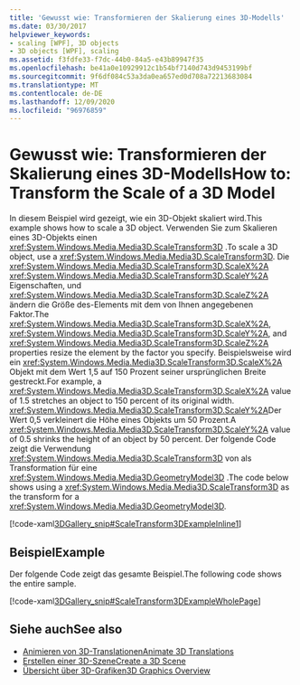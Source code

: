 ```yaml
---
title: 'Gewusst wie: Transformieren der Skalierung eines 3D-Modells'
ms.date: 03/30/2017
helpviewer_keywords:
- scaling [WPF], 3D objects
- 3D objects [WPF], scaling
ms.assetid: f3fdfe33-f7dc-44b0-84a5-e43b89947f35
ms.openlocfilehash: be41a0e10929912c1b54bf7140d743d9453199bf
ms.sourcegitcommit: 9f6df084c53a3da0ea657ed0d708a72213683084
ms.translationtype: MT
ms.contentlocale: de-DE
ms.lasthandoff: 12/09/2020
ms.locfileid: "96976859"
---
```

# <a name="how-to-transform-the-scale-of-a-3d-model"></a><span data-ttu-id="61404-102">Gewusst wie: Transformieren der Skalierung eines 3D-Modells</span><span class="sxs-lookup"><span data-stu-id="61404-102">How to: Transform the Scale of a 3D Model</span></span>
<span data-ttu-id="61404-103">In diesem Beispiel wird gezeigt, wie ein 3D-Objekt skaliert wird.</span><span class="sxs-lookup"><span data-stu-id="61404-103">This example shows how to scale a 3D object.</span></span> <span data-ttu-id="61404-104">Verwenden Sie zum Skalieren eines 3D-Objekts einen <xref:System.Windows.Media.Media3D.ScaleTransform3D> .</span><span class="sxs-lookup"><span data-stu-id="61404-104">To scale a 3D object, use a <xref:System.Windows.Media.Media3D.ScaleTransform3D>.</span></span> <span data-ttu-id="61404-105">Die <xref:System.Windows.Media.Media3D.ScaleTransform3D.ScaleX%2A> <xref:System.Windows.Media.Media3D.ScaleTransform3D.ScaleY%2A> Eigenschaften, und <xref:System.Windows.Media.Media3D.ScaleTransform3D.ScaleZ%2A> ändern die Größe des-Elements mit dem von Ihnen angegebenen Faktor.</span><span class="sxs-lookup"><span data-stu-id="61404-105">The <xref:System.Windows.Media.Media3D.ScaleTransform3D.ScaleX%2A>, <xref:System.Windows.Media.Media3D.ScaleTransform3D.ScaleY%2A>, and <xref:System.Windows.Media.Media3D.ScaleTransform3D.ScaleZ%2A> properties resize the element by the factor you specify.</span></span> <span data-ttu-id="61404-106">Beispielsweise wird ein <xref:System.Windows.Media.Media3D.ScaleTransform3D.ScaleX%2A> Objekt mit dem Wert 1,5 auf 150 Prozent seiner ursprünglichen Breite gestreckt.</span><span class="sxs-lookup"><span data-stu-id="61404-106">For example, a <xref:System.Windows.Media.Media3D.ScaleTransform3D.ScaleX%2A> value of 1.5 stretches an object to 150 percent of its original width.</span></span> <span data-ttu-id="61404-107"><xref:System.Windows.Media.Media3D.ScaleTransform3D.ScaleY%2A>Der Wert 0,5 verkleinert die Höhe eines Objekts um 50 Prozent.</span><span class="sxs-lookup"><span data-stu-id="61404-107">A <xref:System.Windows.Media.Media3D.ScaleTransform3D.ScaleY%2A> value of 0.5 shrinks the height of an object by 50 percent.</span></span> <span data-ttu-id="61404-108">Der folgende Code zeigt die Verwendung <xref:System.Windows.Media.Media3D.ScaleTransform3D> von als Transformation für eine <xref:System.Windows.Media.Media3D.GeometryModel3D> .</span><span class="sxs-lookup"><span data-stu-id="61404-108">The code below shows using a <xref:System.Windows.Media.Media3D.ScaleTransform3D> as the transform for a <xref:System.Windows.Media.Media3D.GeometryModel3D>.</span></span>  
  
 [!code-xaml[3DGallery_snip#ScaleTransform3DExampleInline1](~/samples/snippets/csharp/VS_Snippets_Wpf/3DGallery_snip/CS/ScaleTransform3DExample.xaml#scaletransform3dexampleinline1)]  
  
## <a name="example"></a><span data-ttu-id="61404-109">Beispiel</span><span class="sxs-lookup"><span data-stu-id="61404-109">Example</span></span>  
 <span data-ttu-id="61404-110">Der folgende Code zeigt das gesamte Beispiel.</span><span class="sxs-lookup"><span data-stu-id="61404-110">The following code shows the entire sample.</span></span>  
  
 [!code-xaml[3DGallery_snip#ScaleTransform3DExampleWholePage](~/samples/snippets/csharp/VS_Snippets_Wpf/3DGallery_snip/CS/ScaleTransform3DExample.xaml#scaletransform3dexamplewholepage)]  
  
## <a name="see-also"></a><span data-ttu-id="61404-111">Siehe auch</span><span class="sxs-lookup"><span data-stu-id="61404-111">See also</span></span>

- [<span data-ttu-id="61404-112">Animieren von 3D-Translationen</span><span class="sxs-lookup"><span data-stu-id="61404-112">Animate 3D Translations</span></span>](how-to-animate-3-d-translations.md)
- [<span data-ttu-id="61404-113">Erstellen einer 3D-Szene</span><span class="sxs-lookup"><span data-stu-id="61404-113">Create a 3D Scene</span></span>](how-to-create-a-3-d-scene.md)
- [<span data-ttu-id="61404-114">Übersicht über 3D-Grafiken</span><span class="sxs-lookup"><span data-stu-id="61404-114">3D Graphics Overview</span></span>](3-d-graphics-overview.md)
